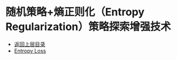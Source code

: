 # 随机策略+熵正则化（Entropy Regularization）策略探索增强技术

* [返回上层目录](../advanced-policy-optimization.md)
* [Entropy Loss](entropy-loss/entropy-loss.md)

